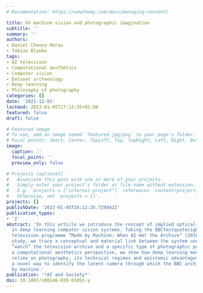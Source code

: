 ```yaml
---
# Documentation: https://wowchemy.com/docs/managing-content/

title: On machine vision and photographic imagination
subtitle: ''
summary: ''
authors:
- Daniel Chavez Heras
- Tobias Blanke
tags:
- AI television
- Computational aesthetics
- Computer vision
- Dataset archaeology
- Deep learning
- Philosophy of photography
categories: []
date: '2021-12-01'
lastmod: 2023-01-05T17:12:35+01:00
featured: false
draft: false

# Featured image
# To use, add an image named `featured.jpg/png` to your page's folder.
# Focal points: Smart, Center, TopLeft, Top, TopRight, Left, Right, BottomLeft, Bottom, BottomRight.
image:
  caption: ''
  focal_point: ''
  preview_only: false

# Projects (optional).
#   Associate this post with one or more of your projects.
#   Simply enter your project's folder or file name without extension.
#   E.g. `projects = ["internal-project"]` references `content/project/deep-learning/index.md`.
#   Otherwise, set `projects = []`.
projects: []
publishDate: '2023-01-05T16:12:35.728942Z'
publication_types:
- '2'
abstract: 'In this article we introduce the concept of implied optical perspective
  in deep learning computer vision systems. Taking the BBCtextquoterights experimental
  television programme “Made by Machine: When AI met the Archive” (2018) as a case
  study, we trace a conceptual and material link between the system used to automatically
  “watch” the television archive and a specific type of photographic practice. From
  a computational aesthetics perspective, we show how deep learning machine vision
  relies on photography, its technical regimes and epistemic advantages, and we propose
  a novel way to identify the latent camera through which the BBC archive was seen
  by machine.'
publication: '*AI and Society*'
doi: 10.1007/s00146-020-01091-y
---
```

